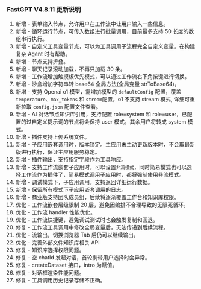 ### FastGPT V4.8.11 更新说明

1. 新增 - 表单输入节点，允许用户在工作流中让用户输入一些信息。
2. 新增 - 循环运行节点，可传入数组进行批量调用，目前最多支持 50 长度的数组串行执行。
3. 新增 - 自定义工具变量节点，可以为工具调用子流程完全自定义变量。在构建复杂 Agent 时有帮助。
4. 新增 - 节点支持折叠。
5. 新增 - 聊天记录滚动加载，不再只加载 30 条。
6. 新增 - 工作流增加触摸板优先模式，可以通过工作流右下角按键进行切换。
7. 新增 - 沙盒增加字符串转 base64 全局方法(全局变量 strToBase64)。
8. 新增 - 支持 Openai o1 模型，需增加模型的 `defaultConfig` 配置，覆盖 `temperature`、`max_tokens` 和 `stream`配置，o1 不支持 stream 模式, 详细可重新拉取 `config.json` 配置文件查看。
9. 新增 - AI 对话节点知识库引用，支持配置 role=system 和 role=user，已配置的过自定义提示词的节点将会保持 user 模式，其余用户将转成 system 模式。
10. 新增 - 插件支持上传系统文件。
11. 新增 - 子应用嵌套调用时，版本锁定。主应用未主动更新版本时，不会取最新版进行执行，保证主应用服务稳定。
12. 新增 - 插件输出，支持指定字段作为工具响应。
13. 新增 - 支持工作流嵌套子应用时，可以设置`非流模式`，同时简易模式也可以选择工作流作为插件了，简易模式调用子应用时，都将强制使用非流模式。
14. 新增 - 调试模式下，子应用调用，支持返回详细运行数据。
15. 新增 - 保留所有模式下子应用嵌套调用的日志。
16. 新增 - 商业版支持团队成员组，后续将逐渐覆盖工作台和知识库权限。
17. 优化 - 工作流嵌套层级限制 20 层，避免因编排不合理导致的无限死循环。
18. 优化 - 工作流 handler 性能优化。
19. 优化 - 工作流快捷键，避免调试测试时也会触发复制和回退。
20. 修复 - 工作流工具调用中修改全局变量后，无法传递到后续流程。
21. 优化 - 流输出，切换浏览器 Tab 后仍可以继续输出。
22. 优化 - 完善外部文件知识库相关 API
23. 修复 - 知识库选择权限问题。
24. 修复 - 空 chatId 发起对话，首轮携带用户选择时会异常。
25. 修复 - createDataset 接口，intro 为赋值。
26. 修复 - 对话框渲染性能问题。
27. 修复 - 工具调用历史记录存储不正确。


